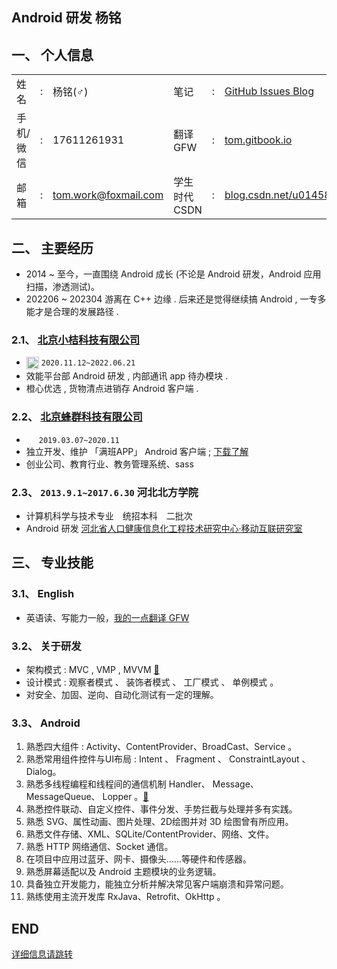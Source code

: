 ## Android 研发 杨铭 

## 一、 个人信息

<table >
    <tr>
        <td>姓名</td><td>:</td><td>杨铭(♂)</td>
        <td>笔记</td><td>:</td><td><a href="https://github.com/TomGarden/tom-notes/issues">GitHub Issues Blog</a></td>
    </tr>
    <tr>
        <td>手机/微信</td><td>:</td><td>17611261931</td>
        <td>翻译 GFW</td><td>:</td><td><a href="https://tom.gitbook.io">tom.gitbook.io</a></td>
    </tr>
    <tr>
        <td>邮箱</td><td>:</td><td><a href="mailto:tom.work@foxmail.com">tom.work@foxmail.com</a></td>
        <td>学生时代CSDN</td><td>:</td><td><a href="https://blog.csdn.net/u014587769">blog.csdn.net/u014587769</a></td>
    </tr>
</table>

## 二、 主要经历

- 2014 ~ 至今，一直围绕 Android 成长 (不论是 Android 研发，Android 应用扫描，渗透测试)。
- 202206 ~ 202304 游离在 C++ 边缘 . 后来还是觉得继续搞 Android , 一专多能才是合理的发展路径 .

### 2.1、 [北京小桔科技有限公司](https://www.didiglobal.com/) 
- <img src="SRC/images/didi_logo.jpeg" width = "20" height = "20" style="vertical-align:text-top" /> `2020.11.12~2022.06.21`
- 效能平台部 Android 研发 , 内部通讯 app 待办模块 . 
- 橙心优选 , 货物清点进销存 Android 客户端 . 

### 2.2、 [北京蜂群科技有限公司](https://manbanapp.com/)
- <img src="SRC/images/manban_fengqunkeji_logo.png" width = "16" height = "16" style="vertical-align:text-top" /> `2019.03.07~2020.11` 
- 独立开发、维护 「满班APP」 Android 客户端 ; 
    [下载了解](https://manbanapp.cn/)
- 创业公司、教育行业、教务管理系统、sass


### 2.3、 `2013.9.1~2017.6.30` 河北北方学院

- 计算机科学与技术专业　统招本科　二批次 
- Android 研发 [河北省人口健康信息化工程技术研究中心·移动互联研究室](http://kyc.hebeinu.edu.cn/webPage/showarticle1024.html)

## 三、 专业技能

### 3.1、 English
- 英语读、写能力一般，[我的一点翻译 GFW](https://tom.gitbook.io)

### 3.2、 关于研发
- 架构模式 : MVC , VMP , MVVM [🔗](https://github.com/TomGarden/tom-notes/issues/178)
- 设计模式 : 观察者模式 、 装饰者模式 、 工厂模式 、 单例模式 。 
- 对安全、加固、逆向、自动化测试有一定的理解。

### 3.3、 Android
1. 熟悉四大组件 : Activity、ContentProvider、BroadCast、Service 。
2. 熟悉常用组件控件与UI布局 : Intent 、 Fragment 、 ConstraintLayout 、 Dialog。
3. 熟悉多线程编程和线程间的通信机制 Handler、 Message、 MessageQueue、 Lopper 。[🔗](https://github.com/TomGarden/tom-notes/issues/179)
4. 熟悉控件联动、自定义控件、事件分发、手势拦截与处理并多有实践。
5. 熟悉 SVG、属性动画、图片处理、2D绘图并对 3D 绘图曾有所应用。
6. 熟悉文件存储、XML、SQLite/ContentProvider、网络、文件。
7. 熟悉 HTTP 网络通信、Socket 通信。
8. 在项目中应用过蓝牙、网卡、摄像头……等硬件和传感器。
9. 熟悉屏幕适配以及 Android 主题模块的业务逻辑。
10. 具备独立开发能力，能独立分析并解决常见客户端崩溃和异常问题。
11. 熟练使用主流开发库 RxJava、Retrofit、OkHttp 。


## END

[详细信息请跳转](./CV_desktop_details_2023-06-07.md)
